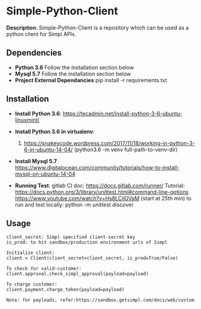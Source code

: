
# Simple-Python-Client

**Description**: Simple-Python-Client is a repository which can be used as a python client for Simpl APIs.

## Dependencies
- **Python 3.6**
    Follow the installation section below
- **Mysql 5.7**
    Follow the installation section below
- **Project External Dependancies**
    pip install -r requirements.txt

## Installation
- **Install Python 3.6**:
    https://tecadmin.net/install-python-3-6-ubuntu-linuxmint/

- **Install Python 3.6 in virtualenv**:
    1. https://snakeycode.wordpress.com/2017/11/18/working-in-python-3-6-in-ubuntu-14-04/
       (python3.6 -m venv full-path-to-venv-dir)

- **Install Mysql 5.7**
    https://www.digitalocean.com/community/tutorials/how-to-install-mysql-on-ubuntu-14-04

- **Running Test**:
    gitlab CI doc: https://docs.gitlab.com/runner/
    Tutorial:
        https://docs.python.org/3/library/unittest.html#command-line-options
        https://www.youtube.com/watch?v=Hs8LCilGVaM (start at 25th min)
    to run and test locally: python -m unittest discover

## Usage
    client_secret: Simpl specified client-secret key
    is_prod: to hit sandbox/production environment urls of Simpl

    Initialize client:
    client = Client(client_secret=client_secret, is_prod=True/False)

    To check for valid-customer:
    client.approval.check_simpl_approval(payload=payload)

    To charge customer:
    client.payment.charge_token(payload=payload)

    Note: for payloads, refer:https://sandbox.getsimpl.com/docs/web/custom